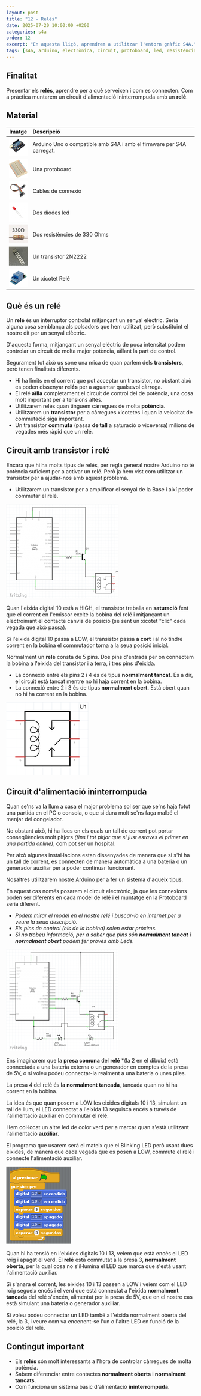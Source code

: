 ```yaml
---
layout: post
title: "12 - Relés"
date: 2025-07-20 10:00:00 +0200
categories: s4a
order: 12
excerpt: "En aquesta lliçó, aprendrem a utilitzar l'entorn gràfic S4A."
tags: [s4a, arduino, electrònica, circuit, protoboard, led, resistència, potenciòmetre]
---
```



[img1]: /assets/imatges/s4a/s4a_12_01.png "Esquema elèctric"
[img2]: /assets/imatges/s4a/s4a_12_02.png "Símbol del relé"
[img3]: /assets/imatges/s4a/s4a_12_03.png "Esquema elèctric del muntatge"
[img4]: /assets/imatges/s4a/s4a_12_04.png "Codi del muntatge"

## Finalitat

Presentar els **relés**, aprendre per a què serveixen i com es connecten. Com a pràctica muntarem un circuit d'alimentació ininterrompuda amb un **relé**.

## Material

|                               Imatge                               | Descripció                                                           |
| :----------------------------------------------------------------: | :------------------------------------------------------------------- |
|   <img src="/assets/imatges/mat/mat_unor3.png" width="50" height="50">    | Arduino Uno o compatible amb S4A i amb el firmware per S4A carregat. |
| <img src="/assets/imatges/mat/mat_protoboard.png" width="50" height="50"> | Una protoboard                                                       |
|   <img src="/assets/imatges/mat/mat_dupont.png" width="50" height="50">   | Cables de connexió                                                   |
|    <img src="/assets/imatges/mat/mat_led.png" width="50" height="50">     | Dos díodes led                                                       |
|  <img src="/assets/imatges/mat/mat_resis330.png" width="50" height="50">  | Dos resistències de 330 Ohms                                         |
|  <img src="/assets/imatges/mat/mat_2n2222.jpeg" width="50" height="50">   | Un transistor 2N2222                                                 |
|   <img src="/assets/imatges/mat/mat_rele.jpeg" width="50" height="50">    | Un xicotet Relé                                                      |

## Què és un relé

Un **relé** és un interruptor controlat mitjançant un senyal elèctric. Seria alguna cosa semblança als polsadors que hem utilitzat, però substituint el nostre dit per un senyal elèctric.

D'aquesta forma, mitjançant un senyal elèctric de poca intensitat podem controlar un circuit de molta major potència, aïllant la part de control.

Segurament tot això us sone una mica de quan parlem dels **transistors**, però tenen finalitats diferents.

- Hi ha límits en el corrent que pot acceptar un transistor, no obstant això es poden dissenyar **relés** per a aguantar qualsevol càrrega.
- El relé **aïlla** completament el circuit de control del de potència, una cosa molt important per a tensions altes.
- Utilitzarem relés quan tinguem càrregues de molta **potència**.
- Utilitzarem un **transistor** per a càrregues xicotetes i quan la velocitat de commutació siga important.
- Un transistor **commuta** (passa **de tall** a saturació o viceversa) milions de vegades més ràpid que un relé.

## Circuit amb transistor i relé

Encara que hi ha molts tipus de relés, per regla general nostre Arduino no té potència suficient per a activar un relé. Però ja hem vist com utilitzar un transistor per a ajudar-nos amb aquest problema.

- Utilitzarem un transistor per a amplificar el senyal de la Base i així poder commutar el relé.

![Esquema elèctric][img1]

Quan l'eixida digital 10 està a HIGH, el transistor treballa en **saturació** fent que el corrent en l'emissor excite la bobina del relé i mitjançant un electroimant el contacte canvia de posició (se sent un xicotet "clic" cada vegada que això passa).

Si l'eixida digital 10 passa a LOW, el transistor passa **a cort** i al no tindre corrent en la bobina el commutador torna a la seua posició inicial.

Normalment un **relé** consta de 5 pins. Dos pins d'entrada per on connectem la bobina a l'eixida del transistor i a terra, i tres pins d'eixida.

- La connexió entre els pins 2 i 4 és de tipus **normalment tancat**. És a dir, el circuit està tancat mentre no hi haja corrent en la bobina.
- La connexió entre 2 i 3 és de tipus **normalment obert**. Està obert quan no hi ha corrent en la bobina.

![Símbol del relé][img2]

## Circuit d'alimentació ininterrompuda

Quan se'ns va la llum a casa el major problema sol ser que se'ns haja fotut una partida en el PC o consola, o que si dura molt se'ns faça malbé el menjar del congelador.

No obstant això, hi ha llocs en els quals un tall de corrent pot portar conseqüències molt pitjors _(fins i tot pitjor que si just estaves el primer en una partida online)_, com pot ser un hospital.

Per això algunes instal·lacions estan dissenyades de manera que si s'hi ha un tall de corrent, es connecten de manera automàtica a una bateria o un generador auxiliar per a poder continuar funcionant.

Nosaltres utilitzarem nostre Arduino per a fer un sistema d'aqueix tipus.

En aquest cas només posarem el circuit electrònic, ja que les connexions poden ser diferents en cada model de relé i el muntatge en la Protoboard seria diferent.

- _Podem mirar el model en el nostre relé i buscar-lo en internet per a veure la seua descripció._
- _Els pins de control (els de la bobina) solen estar pròxims._
- _Si no trobeu informació, per a saber que pins són_ **_normalment tancat_** i **_normalment obert_** _podem fer proves amb Leds._

![Esquema elèctric del muntatge][img3]

Ens imaginarem que la **presa comuna** del **relé** \*(la 2 en el dibuix) està connectada a una bateria externa o un generador en comptes de la presa de 5V, o si voleu podeu connectar-la realment a una bateria o unes piles.

La presa 4 del relé és **la normalment** **tancada**, tancada quan no hi ha corrent en la bobina.

La idea és que quan posem a LOW les eixides digitals 10 i 13, simulant un tall de llum, el LED connectat a l'eixida 13 seguisca encés a través de l'alimentació auxiliar en commutar el relé.

Hem col·locat un altre led de color verd per a marcar quan s'està utilitzant l'alimentació **auxiliar**.

El programa que usarem serà el mateix que el Blinking LED però usant dues eixides, de manera que cada vegada que es posen a LOW, commute el relé i connecte l'alimentació auxiliar.

![Codi del muntatge][img4]

Quan hi ha tensió en l'eixides digitals 10 i 13, veiem que està encés el LED roig i apagat el verd. El **relé** està commutat a la presa 3, **normalment oberta**, per la qual cosa no s'il·lumina el LED que marca que s'està usant l'alimentació auxiliar.

Si s'anara el corrent, les eixides 10 i 13 passen a LOW i veiem com el LED roig segueix encés i el verd que està connectat a l'eixida **normalment tancada** del relé s'encén, alimentat per la presa de 5V, que en el nostre cas està simulant una bateria o generador auxiliar.

Si voleu podeu connectar un LED també a l'eixida normalment oberta del relé, la 3, i veure com va encenent-se l'un o l'altre LED en funció de la posició del relé.

## Contingut important

- Els **relés** són molt interessants a l'hora de controlar càrregues de molta potència.
- Sabem diferenciar entre contactes **normalment oberts** i **normalment tancats**.
- Com funciona un sistema bàsic d'alimentació **ininterrompuda**.

